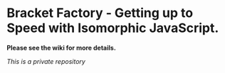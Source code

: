 # Bracket Factory - Getting up to Speed with Isomorphic JavaScript.

**Please see the wiki for more details.**


*This is a private repository*
